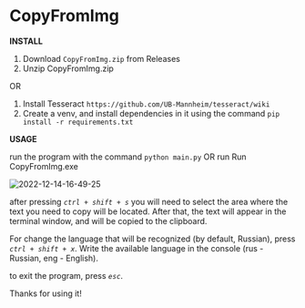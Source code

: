 # CopyFromImg

<b>INSTALL</b>

1. Download `CopyFromImg.zip` from Releases
2. Unzip CopyFromImg.zip

OR

1. Install Tesseract `https://github.com/UB-Mannheim/tesseract/wiki`
2. Create a venv, and install dependencies in it using the command `pip install -r requirements.txt`


<b>USAGE</b>

run the program with the command `python main.py` OR run Run CopyFromImg.exe

![2022-12-14-16-49-25](https://user-images.githubusercontent.com/96590760/207615689-38d49fe4-6b03-48b0-96f2-888461fdc811.gif)


after pressing <i>`ctrl + shift + s`</i> you will need to select the area where the text you need to copy will be located. After that, the text will appear in the terminal window, and will be copied to the clipboard.

For change the language that will be recognized (by default, Russian), press <i>`ctrl + shift + x`</i>. Write the available language in the console (rus - Russian, eng - English).

to exit the program, press <i>`esc`</i>.

Thanks for using it!

